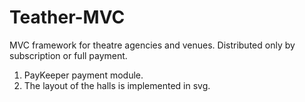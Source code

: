 # Teather-MVC
MVC framework for theatre agencies and venues.
Distributed only by subscription or full payment.
1. PayKeeper payment module.
2. The layout of the halls is implemented in svg.
